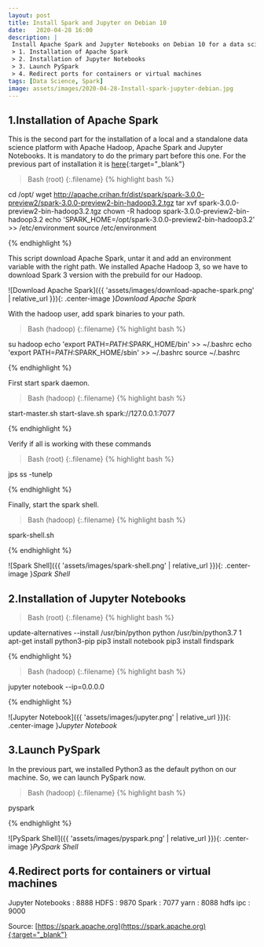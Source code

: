```yaml
---
layout: post
title: Install Spark and Jupyter on Debian 10
date:   2020-04-28 16:00
description: |
 Install Apache Spark and Jupyter Notebooks on Debian 10 for a data science platform (part 2)
 > 1. Installation of Apache Spark
 > 2. Installation of Jupyter Notebooks
 > 3. Launch PySpark
 > 4. Redirect ports for containers or virtual machines
tags: [Data Science, Spark]
image: assets/images/2020-04-28-Install-spark-jupyter-debian.jpg
---
```


## 1.Installation of Apache Spark

This is the second part for the installation of a local and a standalone data science platform with Apache Hadoop, Apache Spark and Jupyter Notebooks.
It is mandatory to do the primary part before this one.
For the previous part of installation it is [here](/2020/03/Install-Hadoop-HDFS-on-Debian/){:target="_blank"}

>Bash (root)
{:.filename}
{% highlight bash %}

cd /opt/
wget http://apache.crihan.fr/dist/spark/spark-3.0.0-preview2/spark-3.0.0-preview2-bin-hadoop3.2.tgz
tar xvf spark-3.0.0-preview2-bin-hadoop3.2.tgz
chown -R hadoop spark-3.0.0-preview2-bin-hadoop3.2
echo 'SPARK_HOME=/opt/spark-3.0.0-preview2-bin-hadoop3.2' >> /etc/environment
source /etc/environment

{% endhighlight %}

This script download Apache Spark, untar it and add an environment variable with the right path.
We installed Apache Hadoop 3, so we have to download Spark 3 version with the prebuild for our Hadoop.

![Download Apache Spark]({{ 'assets/images/download-apache-spark.png' | relative_url }}){: .center-image }*Download Apache Spark*

With the hadoop user, add spark binaries to your path.

>Bash (hadoop)
{:.filename}
{% highlight bash %}

su hadoop
echo 'export PATH=$PATH:$SPARK_HOME/bin' >> ~/.bashrc
echo 'export PATH=$PATH:$SPARK_HOME/sbin' >> ~/.bashrc
source ~/.bashrc

{% endhighlight %}

First start spark daemon.

>Bash (hadoop)
{:.filename}
{% highlight bash %}

start-master.sh
start-slave.sh spark://127.0.0.1:7077

{% endhighlight %}

Verify if all is working with these commands

>Bash (root)
{:.filename}
{% highlight bash %}

jps
ss -tunelp

{% endhighlight %}

Finally, start the spark shell.

>Bash (hadoop)
{:.filename}
{% highlight bash %}

spark-shell.sh

{% endhighlight %}

![Spark Shell]({{ 'assets/images/spark-shell.png' | relative_url }}){: .center-image }*Spark Shell*

## 2.Installation of Jupyter Notebooks

>Bash (root)
{:.filename}
{% highlight bash %}

update-alternatives --install /usr/bin/python python /usr/bin/python3.7 1
apt-get install python3-pip
pip3 install notebook
pip3 install findspark

{% endhighlight %}

>Bash (hadoop)
{:.filename}
{% highlight bash %}

jupyter notebook --ip=0.0.0.0

{% endhighlight %}

![Jupyter Notebook]({{ 'assets/images/jupyter.png' | relative_url }}){: .center-image }*Jupyter Notebook*

## 3.Launch PySpark

In the previous part, we installed Python3 as the default python on our machine. So, we can launch PySpark now.

>Bash (hadoop)
{:.filename}
{% highlight bash %}

pyspark

{% endhighlight %}

![PySpark Shell]({{ 'assets/images/pyspark.png' | relative_url }}){: .center-image }*PySpark Shell*

## 4.Redirect ports for containers or virtual machines

Jupyter Notebooks : 8888
HDFS : 9870
Spark : 7077
yarn : 8088
hdfs ipc : 9000

Source:
[https://spark.apache.org](https://spark.apache.org){:target="_blank"}